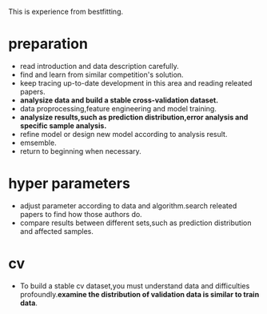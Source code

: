 This is experience from bestfitting.
# preparation
* read introduction and data description carefully.
* find and learn from similar competition's solution.
* keep tracing up-to-date development in this area and reading releated papers.
* **analysize data and build a stable cross-validation dataset.**
* data proprocessing,feature engineering and model training.
* **analysize results,such as prediction distribution,error analysis and specific sample analysis.**
* refine model or design new model according to analysis result.
* emsemble.
* return to beginning when necessary.

# hyper parameters
* adjust parameter according to data and algorithm.search releated papers to find how those authors do.
* compare results between different sets,such as prediction distribution and affected samples.

# cv
* To build a stable cv dataset,you must understand data and difficulties profoundly.**examine the distribution of validation data is similar to train data**.

